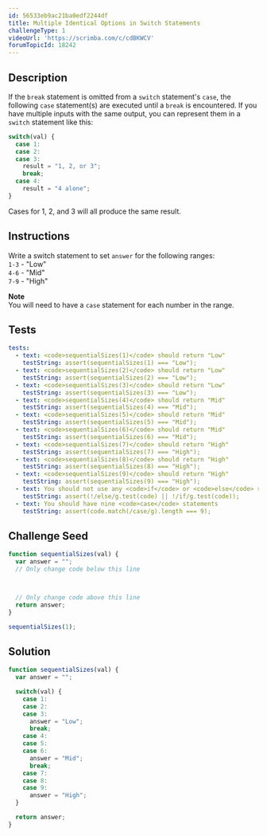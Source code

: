 ```yaml
---
id: 56533eb9ac21ba0edf2244df
title: Multiple Identical Options in Switch Statements
challengeType: 1
videoUrl: 'https://scrimba.com/c/cdBKWCV'
forumTopicId: 18242
---
```


## Description

<section id='description'>

If the `break` statement is omitted from a `switch` statement's `case`, the following `case` statement(s) are executed until a `break` is encountered. If you have multiple inputs with the same output, you can represent them in a `switch` statement like this:

```js
switch(val) {
  case 1:
  case 2:
  case 3:
    result = "1, 2, or 3";
    break;
  case 4:
    result = "4 alone";
}
```

Cases for 1, 2, and 3 will all produce the same result.

</section>

## Instructions

<section id='instructions'>

Write a switch statement to set `answer` for the following ranges:  
`1-3` - "Low"  
`4-6` - "Mid"  
`7-9` - "High"

**Note**  
You will need to have a `case` statement for each number in the range.

</section>

## Tests

<section id='tests'>

```yml
tests:
  - text: <code>sequentialSizes(1)</code> should return "Low"
    testString: assert(sequentialSizes(1) === "Low");
  - text: <code>sequentialSizes(2)</code> should return "Low"
    testString: assert(sequentialSizes(2) === "Low");
  - text: <code>sequentialSizes(3)</code> should return "Low"
    testString: assert(sequentialSizes(3) === "Low");
  - text: <code>sequentialSizes(4)</code> should return "Mid"
    testString: assert(sequentialSizes(4) === "Mid");
  - text: <code>sequentialSizes(5)</code> should return "Mid"
    testString: assert(sequentialSizes(5) === "Mid");
  - text: <code>sequentialSizes(6)</code> should return "Mid"
    testString: assert(sequentialSizes(6) === "Mid");
  - text: <code>sequentialSizes(7)</code> should return "High"
    testString: assert(sequentialSizes(7) === "High");
  - text: <code>sequentialSizes(8)</code> should return "High"
    testString: assert(sequentialSizes(8) === "High");
  - text: <code>sequentialSizes(9)</code> should return "High"
    testString: assert(sequentialSizes(9) === "High");
  - text: You should not use any <code>if</code> or <code>else</code> statements
    testString: assert(!/else/g.test(code) || !/if/g.test(code));
  - text: You should have nine <code>case</code> statements
    testString: assert(code.match(/case/g).length === 9);

```

</section>

## Challenge Seed

<section id='challengeSeed'>

<div id='js-seed'>

```js
function sequentialSizes(val) {
  var answer = "";
  // Only change code below this line



  // Only change code above this line
  return answer;
}

sequentialSizes(1);

```

</div>

</section>

## Solution

<section id='solution'>

```js
function sequentialSizes(val) {
  var answer = "";

  switch(val) {
    case 1:
    case 2:
    case 3:
      answer = "Low";
      break;
    case 4:
    case 5:
    case 6:
      answer = "Mid";
      break;
    case 7:
    case 8:
    case 9:
      answer = "High";
  }

  return answer;
}
```

</section>
